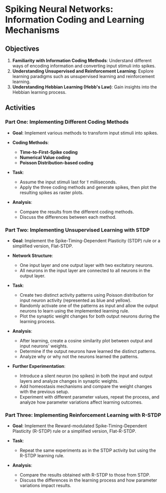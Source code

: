 # Spiking Neural Networks: Information Coding and Learning Mechanisms

## Objectives
1. **Familiarity with Information Coding Methods**: Understand different ways of encoding information and converting input stimuli into spikes.
2. **Understanding Unsupervised and Reinforcement Learning**: Explore learning paradigms such as unsupervised learning and reinforcement learning.
3. **Understanding Hebbian Learning (Hebb's Law)**: Gain insights into the Hebbian learning process.

## Activities

### **Part One:** Implementing Different Coding Methods

- **Goal**: Implement various methods to transform input stimuli into spikes.

- **Coding Methods**:
  - **Time-to-First-Spike coding**
  - **Numerical Value coding**
  - **Poisson Distribution-based coding**

- **Task**: 
  - Assume the input stimuli last for `T` milliseconds. 
  - Apply the three coding methods and generate spikes, then plot the resulting spikes as raster plots.
  
- **Analysis**: 
  - Compare the results from the different coding methods.
  - Discuss the differences between each method.

### **Part Two:** Implementing Unsupervised Learning with STDP

- **Goal**: Implement the Spike-Timing-Dependent Plasticity (STDP) rule or a simplified version, Flat-STDP.

- **Network Structure**:
  - One input layer and one output layer with two excitatory neurons.
  - All neurons in the input layer are connected to all neurons in the output layer.

- **Task**:
  - Create two distinct activity patterns using Poisson distribution for input neuron activity (represented as blue and yellow).
  - Randomly activate one of the patterns as input and allow the output neurons to learn using the implemented learning rule.
  - Plot the synaptic weight changes for both output neurons during the learning process.

- **Analysis**:
  - After learning, create a cosine similarity plot between output and input neurons' weights.
  - Determine if the output neurons have learned the distinct patterns.
  - Analyze why or why not the neurons learned the patterns.

- **Further Experimentation**:
  - Introduce a silent neuron (no spikes) in both the input and output layers and analyze changes in synaptic weights.
  - Add homeostasis mechanisms and compare the weight changes with the previous setup.
  - Experiment with different parameter values, repeat the process, and analyze how parameter variations affect learning outcomes.

### **Part Three:** Implementing Reinforcement Learning with R-STDP

- **Goal**: Implement the Reward-modulated Spike-Timing-Dependent Plasticity (R-STDP) rule or a simplified version, Flat-R-STDP.

- **Task**:
  - Repeat the same experiments as in the STDP activity but using the R-STDP learning rule.

- **Analysis**:
  - Compare the results obtained with R-STDP to those from STDP.
  - Discuss the differences in the learning process and how parameter variations impact results.
